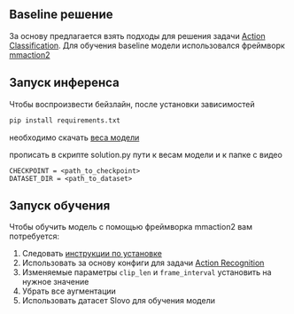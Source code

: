 ## Baseline решение
За основу предлагается взять подходы для решения задачи [Action Classification](https://paperswithcode.com/task/action-classification).
Для обучения baseline модели использовался фреймворк [mmaction2](https://github.com/open-mmlab/mmaction2)

## Запуск инференса
Чтобы воспроизвести бейзлайн, после установки зависимостей 
```bash
pip install requirements.txt
```

необходимо скачать [веса модели](https://n-ws-620xz-pd11.s3pd11.sbercloud.ru/b-ws-620xz-pd11-jux/aij2023/mvit32.2_small.pth)

прописать в скрипте solution.py пути к весам модели и к папке с видео
```
CHECKPOINT = <path_to_checkpoint>
DATASET_DIR = <path_to_dataset>
```

## Запуск обучения
Чтобы обучить модель с помощью фреймворка mmaction2 вам потребуется:

1. Следовать [инструкции по установке](https://mmaction2.readthedocs.io/en/latest/get_started/installation.html)
2. Использовать за основу конфиги для задачи [Action Recognition](https://github.com/open-mmlab/mmaction2/tree/dev-1.x/configs/recognition)
3. Изменяемые параметры ```clip_len``` и ```frame_interval``` установить на нужное значение
4. Убрать все аугментации 
4. Использовать датасет Slovo для обучения модели


